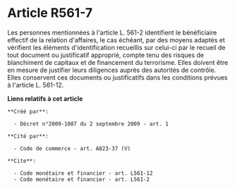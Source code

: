 # Article R561-7

Les personnes mentionnées à l'article L. 561-2 identifient le bénéficiaire effectif de la relation d'affaires, le cas
échéant, par des moyens adaptés et vérifient les éléments d'identification recueillis sur celui-ci par le recueil de tout
document ou justificatif approprié, compte tenu des risques de blanchiment de capitaux et de financement du terrorisme. Elles
doivent être en mesure de justifier leurs diligences auprès des autorités de contrôle. Elles conservent ces documents ou
justificatifs dans les conditions prévues à l'article L. 561-12.

**Liens relatifs à cet article**

	**Créé par**:

	  - Décret n°2009-1087 du 2 septembre 2009 - art. 1

	**Cité par**:

	  - Code de commerce - art. A823-37 (V)

	**Cite**:

	  - Code monétaire et financier - art. L561-12
	  - Code monétaire et financier - art. L561-2
